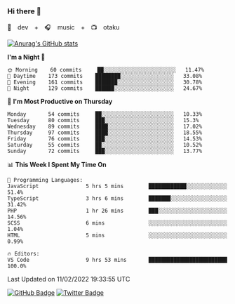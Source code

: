 ### Hi there 👋

🚀　dev　+　🎧　music　+　📺　otaku


[![Anurag's GitHub stats](https://github-readme-stats.vercel.app/api?username=koheitasaka&count_private=true&show_icons=true&theme=monokai)](https://github.com/koheitasaka/github-readme-stats)

<!--START_SECTION:waka-->
**I'm a Night 🦉** 

```text
🌞 Morning    60 commits     ██░░░░░░░░░░░░░░░░░░░░░░░   11.47% 
🌆 Daytime    173 commits    ████████░░░░░░░░░░░░░░░░░   33.08% 
🌃 Evening    161 commits    ███████░░░░░░░░░░░░░░░░░░   30.78% 
🌙 Night      129 commits    ██████░░░░░░░░░░░░░░░░░░░   24.67%

```
📅 **I'm Most Productive on Thursday** 

```text
Monday       54 commits     ██░░░░░░░░░░░░░░░░░░░░░░░   10.33% 
Tuesday      80 commits     ███░░░░░░░░░░░░░░░░░░░░░░   15.3% 
Wednesday    89 commits     ████░░░░░░░░░░░░░░░░░░░░░   17.02% 
Thursday     97 commits     ████░░░░░░░░░░░░░░░░░░░░░   18.55% 
Friday       76 commits     ███░░░░░░░░░░░░░░░░░░░░░░   14.53% 
Saturday     55 commits     ██░░░░░░░░░░░░░░░░░░░░░░░   10.52% 
Sunday       72 commits     ███░░░░░░░░░░░░░░░░░░░░░░   13.77%

```


📊 **This Week I Spent My Time On** 

```text
💬 Programming Languages: 
JavaScript               5 hrs 5 mins        ████████████░░░░░░░░░░░░░   51.4% 
TypeScript               3 hrs 6 mins        ███████░░░░░░░░░░░░░░░░░░   31.42% 
PHP                      1 hr 26 mins        ███░░░░░░░░░░░░░░░░░░░░░░   14.56% 
SCSS                     6 mins              ░░░░░░░░░░░░░░░░░░░░░░░░░   1.04% 
HTML                     5 mins              ░░░░░░░░░░░░░░░░░░░░░░░░░   0.99%

🔥 Editors: 
VS Code                  9 hrs 53 mins       █████████████████████████   100.0%

```


 Last Updated on 11/02/2022 19:33:55 UTC
<!--END_SECTION:waka-->

[![GitHub Badge](https://img.shields.io/badge/GitHub-100000?style=for-the-badge&logo=github&logoColor=white)](https://github.com/koheitasaka)
[![Twitter Badge](https://img.shields.io/badge/Twitter-1DA1F2?style=for-the-badge&logo=twitter&logoColor=white)](https://twitter.com/sleep_asleep_)
